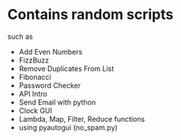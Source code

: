 # Contains random scripts
<p>such as</p>

<ul>
  <li>Add Even Numbers</li>
  <li>FizzBuzz</li>
  <li>Remove Duplicates From List</li>
  <li>Fibonacci</li>
  <li>Password Checker</li>
  <li>API Intro</li>
  <li>Send Email with python</li>
  <li>Clock GUI</li>
  <li>Lambda, Map, Filter, Reduce functions</li>
  <li>using pyautogui (no_spam.py)</li>
</ul>

